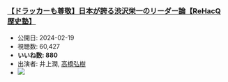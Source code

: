 ### [【ドラッカーも尊敬】日本が誇る渋沢栄一のリーダー論【ReHacQ歴史塾】](https://www.youtube.com/watch?v=jLFYC2dewSU)
-   公開日: 2024-02-19
-   視聴数: 60,427
-   **いいね数: 880**
-   出演者: 井上潤, [高橋弘樹](/rehacq_fan/people/高橋弘樹 "wikilink")
- [![](https://img.youtube.com/vi/jLFYC2dewSU/hqdefault.jpg)](https://www.youtube.com/watch?v=jLFYC2dewSU)
